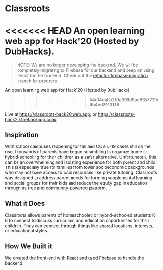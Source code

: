 # Classroots
<<<<<<< HEAD
An open learning web app for Hack'20 (Hosted by DubHacks).
=======
> NOTE: We are no longer developing the backend. We will be completely migrating to
Firebase for our backend and keep on using React for the frontend. Check out the
[refactor-firebase-migration](https://github.com/derpyasianpanda/classroots/tree/refactor-firebase-migration)
branch for progress

An open learning web app for Hack'20 (Hosted by DubHacks)
>>>>>>> 54e14dabb2f0a306d9ae8357711d5b4ed3163138

Live at https://classroots-hack20.web.app/ or https://classroots-hack20.firebaseapp.com/

## Inspiration
With school campuses reopening for fall and COVID-19 cases still on the rise,
thousands of parents have begun scrambling to organize home or hybrid-schooling
for their children as a safer alternative. Unfortunately, this can be an overwhelming
and isolating experience for both parent and child. This is especially true for
families from lower socioeconomic backgrounds who may not have access to paid
resources like private tutoring. Classroots was designed to address parent needs
for forming supplemental learning and social groups for their kids and reduce the
equity gap in education through its free and community-powered platform.

## What it Does
Classroots allows parents of homeschooled or hybrid-schooled students K-6 to connect
to discuss curriculum and education opportunities for their children. They can
connect through things like shared locations, interests, or educational styles.

## How We Built it
We created the front-end with React and used Firebase to handle the backend
